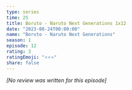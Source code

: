 ```yaml
---
type: series
time: 25
title: Boruto - Naruto Next Generations 1x12
date: "2023-08-24T00:00:00"
name: "Boruto - Naruto Next Generations"
season: 1
episode: 12
rating: 3
ratingEmoji: "⭐️⭐️⭐️"
share: false
---
```


_[No review was written for this episode]_
